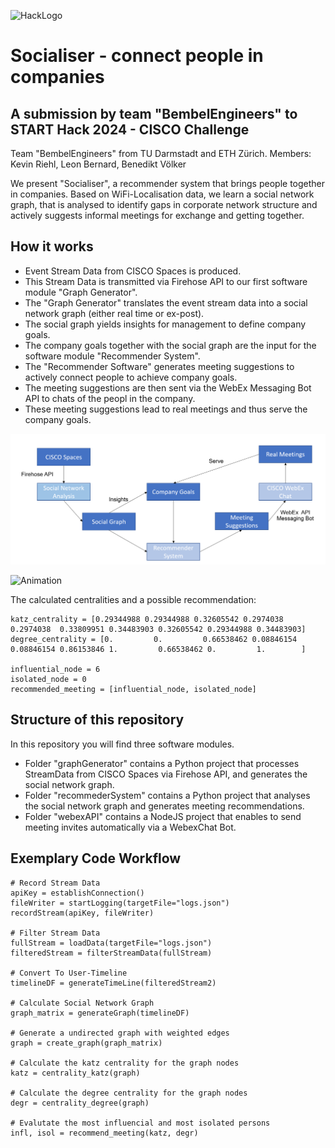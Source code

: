
![HackLogo](banner.png "HackLogo")

# Socialiser - connect people in companies

## A submission by team "BembelEngineers" to START Hack 2024 - CISCO Challenge

Team "BembelEngineers" from TU Darmstadt and ETH Zürich.
Members: Kevin Riehl, Leon Bernard, Benedikt Völker

We present "Socialiser", a recommender system that brings people together in companies.
Based on WiFi-Localisation data, we learn a social network graph, that is analysed to identify gaps in corporate network structure and actively suggests informal meetings for exchange and getting together.

## How it works
- Event Stream Data from CISCO Spaces is produced.
- This Stream Data is transmitted via Firehose API to our first software module "Graph Generator".
- The "Graph Generator" translates the event stream data into a social network graph (either real time or ex-post).
- The social graph yields insights for management to define company goals.
- The company goals together with the social graph are the input for the software module "Recommender System".
- The "Recommender Software" generates meeting suggestions to actively connect people to achieve company goals.
- The meeting suggestions are then sent via the WebEx Messaging Bot API to chats of the peopl in the company.
- These meeting suggestions lead to real meetings and thus serve the company goals.

![System Structure](Structure.PNG "System Structure")

![Animation](animation.gif "Animation")

The calculated centralities and a possible recommendation:
```
katz_centrality = [0.29344988 0.29344988 0.32605542 0.2974038  0.2974038  0.33809951 0.34483903 0.32605542 0.29344988 0.34483903]
degree_centrality = [0.         0.         0.66538462 0.08846154 0.08846154 0.86153846 1.         0.66538462 0.         1.        ]

influential_node = 6
isolated_node = 0
recommended_meeting = [influential_node, isolated_node]
```

## Structure of this repository
In this repository you will find three software modules.
- Folder "graphGenerator" contains a Python project that processes StreamData from CISCO Spaces via Firehose API, and generates the social network graph.
- Folder "recommederSystem" contains a Python project that analyses the social network graph and generates meeting recommendations.
- Folder "webexAPI" contains a NodeJS project that enables to send meeting invites automatically via a WebexChat Bot.


## Exemplary Code Workflow
```
# Record Stream Data
apiKey = establishConnection()
fileWriter = startLogging(targetFile="logs.json")
recordStream(apiKey, fileWriter)

# Filter Stream Data
fullStream = loadData(targetFile="logs.json")
filteredStream = filterStreamData(fullStream)

# Convert To User-Timeline
timelineDF = generateTimeLine(filteredStream2)

# Calculate Social Network Graph
graph_matrix = generateGraph(timelineDF)

# Generate a undirected graph with weighted edges
graph = create_graph(graph_matrix)

# Calculate the katz centrality for the graph nodes
katz = centrality_katz(graph)

# Calculate the degree centrality for the graph nodes
degr = centrality_degree(graph)

# Evalutate the most influencial and most isolated persons
infl, isol = recommend_meeting(katz, degr)
```
